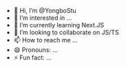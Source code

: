 - 👋 Hi, I’m @YongboStu
- 👀 I’m interested in ...
- 🌱 I’m currently learning Next.JS
- 💞️ I’m looking to collaborate on JS/TS
- 📫 How to reach me ...
- 😄 Pronouns: ...
- ⚡ Fun fact: ...

<!---
YongboStu/YongboStu is a ✨ special ✨ repository because its `README.md` (this file) appears on your GitHub profile.
You can click the Preview link to take a look at your changes.
--->
